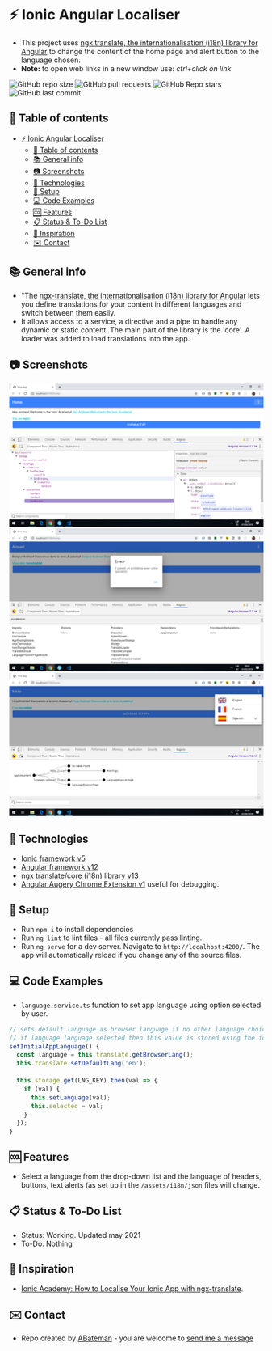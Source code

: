 # :zap: Ionic Angular Localiser

* This project uses [ngx translate, the internationalisation (i18n) library for Angular](http://www.ngx-translate.com) to change the content of the home page and alert button to the language chosen.
* **Note:** to open web links in a new window use: _ctrl+click on link_

![GitHub repo size](https://img.shields.io/github/repo-size/AndrewJBateman/ionic-angular-localiser?style=plastic)
![GitHub pull requests](https://img.shields.io/github/issues-pr/AndrewJBateman/ionic-angular-localiser?style=plastic)
![GitHub Repo stars](https://img.shields.io/github/stars/AndrewJBateman/ionic-angular-localiser?style=plastic)
![GitHub last commit](https://img.shields.io/github/last-commit/AndrewJBateman/ionic-angular-localiser?style=plastic)

## :page_facing_up: Table of contents

* [:zap: Ionic Angular Localiser](#zap-ionic-angular-localiser)
  * [:page_facing_up: Table of contents](#page_facing_up-table-of-contents)
  * [:books: General info](#books-general-info)
  * [:camera: Screenshots](#camera-screenshots)
  * [:signal_strength: Technologies](#signal_strength-technologies)
  * [:floppy_disk: Setup](#floppy_disk-setup)
  * [:computer: Code Examples](#computer-code-examples)
  * [:cool: Features](#cool-features)
  * [:clipboard: Status & To-Do List](#clipboard-status--to-do-list)
  * [:clap: Inspiration](#clap-inspiration)
  * [:envelope: Contact](#envelope-contact)

## :books: General info

* "The [ngx-translate, the internationalisation (i18n) library for Angular](http://www.ngx-translate.com) lets you define translations for your content in different languages and switch between them easily.
* It allows access to a service, a directive and a pipe to handle any dynamic or static content. The main part of the library is the 'core'. A loader was added to load translations into the app.

## :camera: Screenshots

![Example screenshot](./img/english.png)
![Example screenshot](./img/french.png)
![Example screenshot](./img/spanish.png)

## :signal_strength: Technologies

* [Ionic framework v5](https://ionicframework.com/)
* [Angular framework v12](https://angular.io/)
* [ngx translate/core (i18n) library v13](http://www.ngx-translate.com)
* [Angular Augery Chrome Extension v1](https://augury.rangle.io/) useful for debugging.

## :floppy_disk: Setup

* Run `npm i` to install dependencies
* Run `ng lint` to lint files - all files currently pass linting.
* Run `ng serve` for a dev server. Navigate to `http://localhost:4200/`. The app will automatically reload if you change any of the source files.

## :computer: Code Examples

* `language.service.ts` function to set app language using option selected by user.

```typescript
// sets default language as browser language if no other language choice made
// if language language selected then this value is stored using the ionic storage module
setInitialAppLanguage() {
  const language = this.translate.getBrowserLang();
  this.translate.setDefaultLang('en');

  this.storage.get(LNG_KEY).then(val => {
    if (val) {
      this.setLanguage(val);
      this.selected = val;
    }
  });
}
```

## :cool: Features

* Select a language from the drop-down list and the language of headers, buttons, text alerts (as set up in the `/assets/i18n/json` files will change.

## :clipboard: Status & To-Do List

* Status: Working. Updated may 2021
* To-Do: Nothing

## :clap: Inspiration

* [Ionic Academy: How to Localise Your Ionic App with ngx-translate](https://ionicacademy.com/localise-ionic-ngx-translate/).

## :envelope: Contact

* Repo created by [ABateman](https://www.andrewbateman.org) - you are welcome to [send me a message](https://andrewbateman.org/contact)
